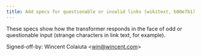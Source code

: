 ```yaml
---
title: Add specs for questionable or invalid links (wikitext, b00e7b1)
---
```


These specs show how the transformer responds in the face of odd or questionable input (strange characters in link text, for example).

Signed-off-by: Wincent Colaiuta &lt;win@wincent.com&gt;
